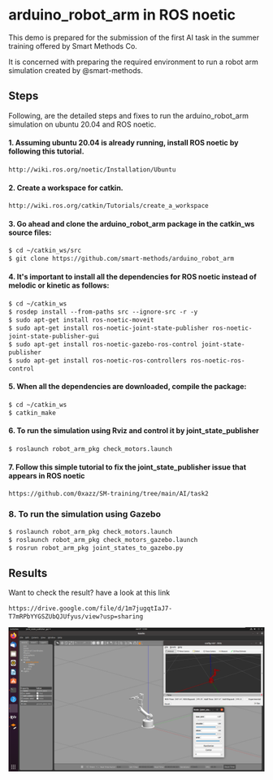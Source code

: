 # arduino_robot_arm in ROS noetic

  This demo is prepared for the submission of the first AI task in the summer training offered by Smart Methods Co.

  It is concerned with preparing the required environment to run a robot arm simulation created by @smart-methods.

## Steps

 Following, are the detailed steps and fixes to run the arduino_robot_arm simulation on ubuntu 20.04 and ROS noetic.

#### 1. Assuming ubuntu 20.04 is already running, install  ROS noetic by following this tutorial.
```
http://wiki.ros.org/noetic/Installation/Ubuntu
```

#### 2. Create a workspace for catkin.
```
http://wiki.ros.org/catkin/Tutorials/create_a_workspace
```

#### 3. Go ahead and clone the arduino_robot_arm package in the catkin_ws source files:
```
$ cd ~/catkin_ws/src
$ git clone https://github.com/smart-methods/arduino_robot_arm 
```

#### 4. It's important to install all the dependencies for ROS noetic instead of melodic or kinetic as follows:
```
$ cd ~/catkin_ws
$ rosdep install --from-paths src --ignore-src -r -y
$ sudo apt-get install ros-noetic-moveit
$ sudo apt-get install ros-noetic-joint-state-publisher ros-noetic-joint-state-publisher-gui
$ sudo apt-get install ros-noetic-gazebo-ros-control joint-state-publisher
$ sudo apt-get install ros-noetic-ros-controllers ros-noetic-ros-control
```

#### 5. When all the dependencies are downloaded, compile the package:
```
$ cd ~/catkin_ws
$ catkin_make
```
#### 6. To run the simulation using Rviz and control it by joint_state_publisher
```
$ roslaunch robot_arm_pkg check_motors.launch
```

#### 7. Follow this simple tutorial to fix the joint_state_publisher issue that appears in ROS noetic
```
https://github.com/0xazz/SM-training/tree/main/AI/task2
```

### 8. To run the simulation using Gazebo 
```
$ roslaunch robot_arm_pkg check_motors.launch
$ roslaunch robot_arm_pkg check_motors_gazebo.launch
$ rosrun robot_arm_pkg joint_states_to_gazebo.py
```

## Results
  Want to check the result? have a look at this link 
```
https://drive.google.com/file/d/1m7jugqtIaJ7-T7mRPbYYGSZUbQJUfyus/view?usp=sharing
```
![result](Result-Gazebo.png)
